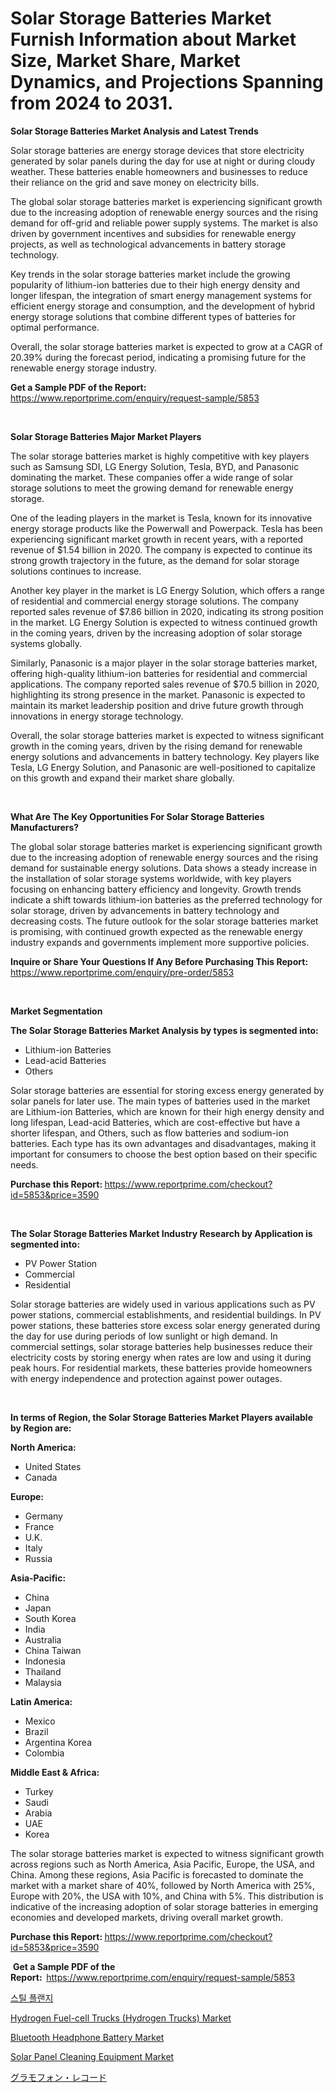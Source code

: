 <p><h1>Solar Storage Batteries Market Furnish Information about Market Size, Market Share, Market Dynamics, and Projections Spanning from 2024 to 2031.</h1></p><p><strong>Solar Storage Batteries Market Analysis and Latest Trends</strong></p>
<p><p>Solar storage batteries are energy storage devices that store electricity generated by solar panels during the day for use at night or during cloudy weather. These batteries enable homeowners and businesses to reduce their reliance on the grid and save money on electricity bills. </p><p>The global solar storage batteries market is experiencing significant growth due to the increasing adoption of renewable energy sources and the rising demand for off-grid and reliable power supply systems. The market is also driven by government incentives and subsidies for renewable energy projects, as well as technological advancements in battery storage technology.</p><p>Key trends in the solar storage batteries market include the growing popularity of lithium-ion batteries due to their high energy density and longer lifespan, the integration of smart energy management systems for efficient energy storage and consumption, and the development of hybrid energy storage solutions that combine different types of batteries for optimal performance.</p><p>Overall, the solar storage batteries market is expected to grow at a CAGR of 20.39% during the forecast period, indicating a promising future for the renewable energy storage industry.</p></p>
<p><strong>Get a Sample PDF of the Report:&nbsp;</strong> <a href="https://www.reportprime.com/enquiry/request-sample/5853">https://www.reportprime.com/enquiry/request-sample/5853</a></p>
<p>&nbsp;</p>
<p><strong>Solar Storage Batteries Major Market Players</strong></p>
<p><p>The solar storage batteries market is highly competitive with key players such as Samsung SDI, LG Energy Solution, Tesla, BYD, and Panasonic dominating the market. These companies offer a wide range of solar storage solutions to meet the growing demand for renewable energy storage.</p><p>One of the leading players in the market is Tesla, known for its innovative energy storage products like the Powerwall and Powerpack. Tesla has been experiencing significant market growth in recent years, with a reported revenue of $1.54 billion in 2020. The company is expected to continue its strong growth trajectory in the future, as the demand for solar storage solutions continues to increase.</p><p>Another key player in the market is LG Energy Solution, which offers a range of residential and commercial energy storage solutions. The company reported sales revenue of $7.86 billion in 2020, indicating its strong position in the market. LG Energy Solution is expected to witness continued growth in the coming years, driven by the increasing adoption of solar storage systems globally.</p><p>Similarly, Panasonic is a major player in the solar storage batteries market, offering high-quality lithium-ion batteries for residential and commercial applications. The company reported sales revenue of $70.5 billion in 2020, highlighting its strong presence in the market. Panasonic is expected to maintain its market leadership position and drive future growth through innovations in energy storage technology.</p><p>Overall, the solar storage batteries market is expected to witness significant growth in the coming years, driven by the rising demand for renewable energy solutions and advancements in battery technology. Key players like Tesla, LG Energy Solution, and Panasonic are well-positioned to capitalize on this growth and expand their market share globally.</p></p>
<p>&nbsp;</p>
<p><strong>What Are The Key Opportunities For Solar Storage Batteries Manufacturers?</strong></p>
<p><p>The global solar storage batteries market is experiencing significant growth due to the increasing adoption of renewable energy sources and the rising demand for sustainable energy solutions. Data shows a steady increase in the installation of solar storage systems worldwide, with key players focusing on enhancing battery efficiency and longevity. Growth trends indicate a shift towards lithium-ion batteries as the preferred technology for solar storage, driven by advancements in battery technology and decreasing costs. The future outlook for the solar storage batteries market is promising, with continued growth expected as the renewable energy industry expands and governments implement more supportive policies.</p></p>
<p><strong>Inquire or Share Your Questions If Any Before Purchasing This Report:</strong> <a href="https://www.reportprime.com/enquiry/pre-order/5853">https://www.reportprime.com/enquiry/pre-order/5853</a></p>
<p>&nbsp;</p>
<p><strong>Market Segmentation</strong></p>
<p><strong>The Solar Storage Batteries Market Analysis by types is segmented into:</strong></p>
<p><ul><li>Lithium-ion Batteries</li><li>Lead-acid Batteries</li><li>Others</li></ul></p>
<p><p>Solar storage batteries are essential for storing excess energy generated by solar panels for later use. The main types of batteries used in the market are Lithium-ion Batteries, which are known for their high energy density and long lifespan, Lead-acid Batteries, which are cost-effective but have a shorter lifespan, and Others, such as flow batteries and sodium-ion batteries. Each type has its own advantages and disadvantages, making it important for consumers to choose the best option based on their specific needs.</p></p>
<p><strong>Purchase this Report:&nbsp;</strong><a href="https://www.reportprime.com/checkout?id=5853&price=3590">https://www.reportprime.com/checkout?id=5853&price=3590</a></p>
<p>&nbsp;</p>
<p><strong>The Solar Storage Batteries Market Industry Research by Application is segmented into:</strong></p>
<p><ul><li>PV Power Station</li><li>Commercial</li><li>Residential</li></ul></p>
<p><p>Solar storage batteries are widely used in various applications such as PV power stations, commercial establishments, and residential buildings. In PV power stations, these batteries store excess solar energy generated during the day for use during periods of low sunlight or high demand. In commercial settings, solar storage batteries help businesses reduce their electricity costs by storing energy when rates are low and using it during peak hours. For residential markets, these batteries provide homeowners with energy independence and protection against power outages.</p></p>
<p>&nbsp;</p>
<p><strong>In terms of Region, the Solar Storage Batteries Market Players available by Region are:</strong></p>
<p>
    <p> <strong> North America: </strong>
        <ul>
            <li>United States</li>
            <li>Canada</li>
        </ul>
        </p> 
    <p> <strong> Europe: </strong>
        <ul>
            <li>Germany</li>
            <li>France</li>
            <li>U.K.</li>
            <li>Italy</li>
            <li>Russia</li>
        </ul>
        </p> 
    <p> <strong> Asia-Pacific: </strong>
        <ul>
            <li>China</li>
            <li>Japan</li>
            <li>South Korea</li>
            <li>India</li>
            <li>Australia</li>
            <li>China Taiwan</li>
            <li>Indonesia</li>
            <li>Thailand</li>
            <li>Malaysia</li>
        </ul>
        </p> 
    <p> <strong> Latin America: </strong>
        <ul>
            <li>Mexico</li>
            <li>Brazil</li>
            <li>Argentina Korea</li>
            <li>Colombia</li>
        </ul>
        </p> 
    <p> <strong> Middle East & Africa: </strong>
        <ul>
            <li>Turkey</li>
            <li>Saudi</li>
            <li>Arabia</li>
            <li>UAE</li>
            <li>Korea</li>
        </ul>
    </p>
    </p>
<p><p>The solar storage batteries market is expected to witness significant growth across regions such as North America, Asia Pacific, Europe, the USA, and China. Among these regions, Asia Pacific is forecasted to dominate the market with a market share of 40%, followed by North America with 25%, Europe with 20%, the USA with 10%, and China with 5%. This distribution is indicative of the increasing adoption of solar storage batteries in emerging economies and developed markets, driving overall market growth.</p></p>
<p><strong>Purchase this Report: </strong><a href="https://www.reportprime.com/checkout?id=5853&price=3590">https://www.reportprime.com/checkout?id=5853&price=3590</a></p>
<p>&nbsp;<strong>Get a Sample PDF of the Report:&nbsp;&nbsp;</strong><a href="https://www.reportprime.com/enquiry/request-sample/5853">https://www.reportprime.com/enquiry/request-sample/5853</a></p>
<p><strong></strong></p>
<p><p><a href="https://github.com/vseigx30c9a1j/Market-Research-Report-List-1/blob/main/306433015298.md">스틸 플랜지</a></p><p><a href="https://issuu.com/reportprime-2/docs/hydrogen-fuel-cell-trucks-hydrogen-trucks-market-s">Hydrogen Fuel-cell Trucks (Hydrogen Trucks) Market</a></p><p><a href="https://github.com/jodemen/Market-Research-Report-List-2/blob/main/bluetooth-headphone-battery-market.md">Bluetooth Headphone Battery Market</a></p><p><a href="https://github.com/Sarissaschmalingtr6fz2739/Market-Research-Report-List-1/blob/main/solar-panel-cleaning-equipment-market.md">Solar Panel Cleaning Equipment Market</a></p><p><a href="https://github.com/oafhukehf4709715/Market-Research-Report-List-1/blob/main/673620516394.md">グラモフォン・レコード</a></p></p>